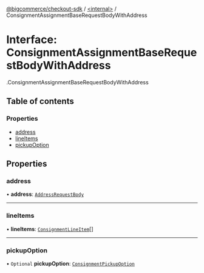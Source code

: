 [@bigcommerce/checkout-sdk](../README.md) / [<internal\>](../modules/internal_.md) / ConsignmentAssignmentBaseRequestBodyWithAddress

# Interface: ConsignmentAssignmentBaseRequestBodyWithAddress

[<internal>](../modules/internal_.md).ConsignmentAssignmentBaseRequestBodyWithAddress

## Table of contents

### Properties

- [address](internal_.ConsignmentAssignmentBaseRequestBodyWithAddress.md#address)
- [lineItems](internal_.ConsignmentAssignmentBaseRequestBodyWithAddress.md#lineitems)
- [pickupOption](internal_.ConsignmentAssignmentBaseRequestBodyWithAddress.md#pickupoption)

## Properties

### address

• **address**: [`AddressRequestBody`](internal_.AddressRequestBody.md)

___

### lineItems

• **lineItems**: [`ConsignmentLineItem`](internal_.ConsignmentLineItem.md)[]

___

### pickupOption

• `Optional` **pickupOption**: [`ConsignmentPickupOption`](internal_.ConsignmentPickupOption.md)
